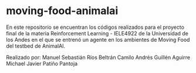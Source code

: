 # moving-food-animalai

En este repositorio se encuentran los códigos realizados para el proyecto final de la materia Reinforcement Learning - IELE4922 de la Universidad de los Andes en el que se entrenó un agente en los ambientes de Moving Food del testbed de AnimalAI. 


Realizado por:
Manuel Sebastián Ríos Beltrán
Camilo Andrés Guillén Aguirre
Michael Javier Patiño Pantoja
